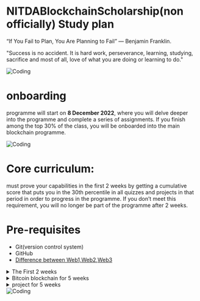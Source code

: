 # NITDABlockchainScholarship(non officially) Study plan

“If You Fail to Plan, You Are Planning to Fail” — Benjamin Franklin.

"Success is no accident. It is hard work, perseverance, learning, studying, sacrifice and most of all, love of what you are doing or learning to do." 

<img align="center" alt="Coding" src="https://media.giphy.com/media/bTrTnPMPq8UORCrBWG/giphy.gif">

# onboarding 

programme will start on **8 December 2022**, where you will delve deeper into the programme and complete a series of assignments. 
If you finish among the top 30% of the class, you will be onboarded into the main blockchain programme.


<img align="center" alt="Coding" src="https://media.giphy.com/media/kFHbj8jN52UcpsPcyi/giphy.gif">

# Core curriculum: 

must prove your capabilities in the first 2 weeks by getting a cumulative score that puts you in the 30th percentile in all quizzes and projects in that period in order to progress in the programme. If you don’t meet this requirement, you will no longer be part of the programme after 2 weeks.
# Pre-requisites
- Git(version control system)
- GitHub 
- [Difference between Web1,Web2,Web3](https://geekink.hashnode.dev/blockchain-technologies)
<details>
<summary>The First 2 weeks </summary>

# Bitcoin theory
  - [Introduction](https://github.com/bitcoinbook/bitcoinbook/blob/develop/ch01.asciidoc)
  - [How Bitcoin Works](https://github.com/bitcoinbook/bitcoinbook/blob/develop/ch02.asciidoc)

# objective  
# Chapter 1: Abstract  
## objective  
- [x] Peer-to-peer cash  
- [x] Digital signatures and trusted third parties  
- [x] Peer to Peer network  
- [x] Time Chain and Proof of Work  
- [x] CPU Power   
- [x] Cooperation in the network  
- [x] Network structure  
- [x] Messaging between nodes  

# Chapter 2: Introduction 
## objective  
- [ ] Commerce on the internet  
- [ ] Non reversible transactions  
- [ ] Privacy in commerce  
- [ ] The paradigm of fraud acceptance  
- [ ] What is needed...  
- [ ] Protecting sellers from fraud  
- [ ] Proposed solution  
- [ ] Security and honesty  

# Chapter 3: Transactions  
## objective  
- [ ] Electronic Coins  
- [ ] Spending a coin  
- [ ] Payee verification  
- [ ] Existing solutions  
- [ ] First Seen Rule  
- [ ] Broadcasting Transactions  
- [ ] Achieving Consensus  
- [ ] Proof of acceptance  


# Chapter 4: Timestamp Server )  
## objective  
- [ ] Timestamped Hashes  
- [ ] A chain of timestamped hashes  
- [ ] Timestamp Server Video  

# Chapter 5: Proof of Work  
## objective  
- [ ] Hashcash  
- [ ] Scanning random space    
- [ ] Nonce  
- [ ] Immutable Work  
- [ ] Chained effort  
- [ ] One CPU, one vote  
- [ ] The majority decision  
- [ ] The honest chain  
- [ ] Attacking the longest chain  
- [ ] Controlling the block discovery rate  

# Chapter 6: Network
## objective
- [ ] Section read-through  
- [ ] Running the Network  
- [ ] The longest chain  
- [ ] Simultaneous blocks  
- [ ] Breaking the tie  
- [ ] Missed messages  

# Chapter 7: Incentive  
## objective  
- [ ] The Coinbase Transaction  
- [ ] Coin Distribution   
- [ ] Mining analogy  
- [ ] Transaction fees  
- [ ] The end of inflation  
- [ ] Encouraging honesty  
- [ ] The attacker’s dilemma  
- [ ] Incentive Video   

# Chapter 8: Reclaiming Disk Space 
## objective
- [ ] Spent transactions  
- [ ] The Merkle Tree  
- [ ] Compacting blocks  
- [ ] Block Headers  

# Chapter 9: Simplified Payment Verification 
## objective  
- [ ] Full network nodes○ 
- [ ] Merkle Branches   
- [ ] Transaction acceptance  
- [ ] Verification during attack situations  
- [ ] Maintaining an attack  
- [ ] Invalid Block Relay System  
- [ ] Businesses running nodes  -  

# Chapter 10: Combining and Splitting Value   
## objective
- [ ] Dynamically sized coins  
- [ ] Inputs and Outputs    
- [ ] A typical example  
- [ ] Fan-out  

# Chapter 11: Privacy  
## objective  
- [ ] Traditional Models  
- [ ] Privacy in Bitcoin  
- [ ] Public records  
- [ ] Stock Exchange Comparison  
- [ ] Key Re-use   
- [ ] Linking inputs  

# Chapter 12: Calculations  
## objective  
- [ ] Attacking the chain  
- [ ] Things the attacker cannot achieve...  
- [ ] The only thing the attacker can achieve...  
- [ ] The Binomial Random Walk  
- [ ] The Gambler’s Ruin  
- [ ] Exponential odds  
- [ ] Waiting for confirmation...-   
- [ ] Attack via proof of work  
- [ ] Vanishing probabilities  

# JavaScript
- [Learn JavaScript - FreeCodeCamp(Youtube)](https://www.youtube.com/watch?v=PkZNo7MFNFg)
- [JavaScript Tutorial - Programming with Mosh(Youtube)](https://www.youtube.com/watch?v=W6NZfCO5SIk)
- [JavaScript Programming - FreeCodeCamp(Youtube)](https://www.youtube.com/watch?v=jS4aFq5-91M)
- [JavaScript Tutorial - w3schools](https://www.w3schools.com/js/)
- [Learn JavaScript - Codecademy](https://www.codecademy.com/learn/introduction-to-javascript)
- [Free JS Courses for Beginners - FreeCodeCamp](https://www.freecodecamp.org/news/learn-javascript-free-js-courses-for-beginners/)
- [NamasteJS/How JS works - Akshay Saini](https://www.youtube.com/playlist?list=PLlasXeu85E9cQ32gLCvAvr9vNaUccPVNP)
Objectives:

Identify interactions on web pages created with JavaScript.
Articulate, in general terms, the importance of how JavaScript was developed and how that impacts the way 
[ ] - JavaScript is written.
[ ] - Identify properly formed semantic HTML.
[ ] - Articulate major concepts in CSS.
[ ] - Identify properly formed CSS syntax.
[ ] - Write simple JavaScript statements in the web browser console.
[ ] - Assign and retrieve values from variables and arrays in JavaScript.

Course Outline

1.    Introduction to JavaScript
2.    JavaScript Variables
3.    JavaScript Arrays
4.    Module Summary

  # Golang
Course Overview

This course covers the fundamental elements of Go: data types, protocols, formats, and writing code that incorporates RFCs and JSON. 

Course Outline

● Overview
        ○ Objects
        ○ Concurrency
        ○ Installing Go
        ○ Workspaces & Packages
        ○ Go Tool
        ○ Variables
        ○ Variable Initialization

● Data Types
        ○ Pointers
        ○ Variable Scope9m
        ○ Deallocating Memory5m
        ○ Garbage Collection5m
        ○ Comments, Printing, Integers7m
        ○ Ints, Floats, Strings9m
        ○ String Packages5m
        ○ Constants4m
        ○ Control Flow8m
        ○ Control Flow, Scan

● Composite Data Types
        ○ Arrays
        ○ Slices
        ○ Variable Slices
        ○ Hash Tables
        ○ Maps
        ○ Structs

● Protocols and Formats
        ○ RFCs
        ○ JSON
        ○ File Access, ioutil6m
        ○ File Access, os

# Golang  **Build simple, secure, scalable systems**
# Syllabus
- [x] **An Introduction of Go - why Go is worth learning.**
  - [x]  **What is Go?**
     Go, or Golang, is a programming language developed at Google. It has received a lot of acclaim from developers for its speed and straightforward syntax.
    - An open-source programming language supported by Google
    - Easy to learn and great for teams
    - Built-in concurrency and a robust standard library
    - Large ecosystem of partners, communities, and tools
  - [x] Why Go is worth Learning 
        GoLang is a compiled multi-threaded programming language based on open source C and developed internally at Google. It is a single language that         allows different processes to run simultaneously, which means simultaneous programming. Extremely fast, easy to maintain, and efficient, GoLang           has all the advantages needed for **distributed systems** because it can handle **multiple parts of the blockchain concurrently.**
        The language was developed for **high-performance programs running** on modern **distributed systems** and **multicore processors**. Market               participants perceived the launch of GoLang as an attempt to create a replacement for C/C ++. Today, the **Hyperledger Fabric blockchain**               platform uses this programming language. It is often used in **NFT marketplace** development. 
        Examples of blockchain projects that use GoLang: **GoChain**, **Dero**, **Loom Network**, **Ethereum**, **Hyperledger Fabric**. .

- [x] The Go Toolchain - how to compile and run Go programs.
  - [x] **Setting Up Go Locally**
        Installing Go and Running Go Programs
        Developing Go locally on your own environment is a big step towards creating your very own Go projects and exercising your imagination!
        This guide will assume some knowledge of the **command line** and use of a code editor **(we recommend VSCode),** so brush up if you need too!
        First, downland Go to your computer by going to Golang’s download page and select your operating system under the Featured downloads section.

- [ ] Become Familiar With Go Code
- [ ] Introduction of Source Code Elements
- [ ] Keywords and Identifiers
- [ ] Basic Types and Their Value
- [ ] Constants and Variables - also introduces untyped values and type deductions.
- [ ] Common Operators - also introduces more type deduction rules.
- [ ] Function Declarations and Calls
- [ ] Code Packages and Package Imports
- [ ] Expressions, Statements and Simple Statements
- [ ] Basic Control Flows
- [ ] Goroutines, Deferred Function Calls 
## Go Type System
- [ ] Go Type System Overview - a must read to master Go programming.
- [ ] Pointers
- [ ] Structs
- [ ] Value Parts - to gain a deeper understanding into Go values.
- [ ] Arrays, Slices and Maps - first-class citizen container types.
- [ ] Strings
- [ ] Functions - function types and values, including variadic functions.
- [ ] Channels - the Go way to do concurrency synchronizations.
- [ ] Methods
- [ ] Interfaces - value boxes used to do reflection and polymorphism.
- [ ] Type Embedding - type extension in the Go way.
- [ ] Type-Unsafe Pointers
- [ ] Generics - use and read composite types
- [ ] Reflections - the reflect standard package.
- [ ] Some Special Topics
- [ ] Line Break Rules
- [ ] More About Deferred Function Calls
- [ ] Some Panic/Recover Use Cases
- [ ] Explain Panic/Recover Mechanism in Detail - also explains exiting phases of function calls.
- [ ] Code Blocks and Identifier Scopes
- [ ] Expression Evaluation Orders
- [ ] Value Copy Costs in Go
- [ ] Bounds Check Elimination
## Concurrent Programming
- [ ] Concurrency Synchronization Overview
- [ ] Channel Use Cases
- [ ] How to Gracefully Close Channels
- [ ] Other Concurrency Synchronization Techniques - the sync standard package.
- [ ] Atomic Operations - the sync/atomic standard package.
- [ ] Memory Order Guarantees in Go
- [ ] Common Concurrent Programming Mistakes
## Memory Related
- [ ] Memory Blocks
- [ ] Memory Layouts
- [ ] Memory Leaking Scenarios

</details>
<details>
<summary>Bitcoin blockchain for 5 weeks </summary>
</details>

<details>
<summary> project for 5 weeks</summary>
</details>
<img align="center" alt="Coding"  src="https://media.giphy.com/medial4JyY0qtljTlczOwM/giphy.gif" >
